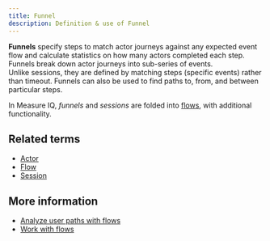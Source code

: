 ```yaml
---
title: Funnel 
description: Definition & use of Funnel 
---
```

**Funnels** specify steps to match actor journeys against any expected event flow and calculate statistics on how many actors completed each step. Funnels break down actor journeys into sub-series of events. Unlike sessions, they are defined by matching steps (specific events) rather than timeout. Funnels can also be used to find paths to, from, and between particular steps.

In Measure IQ, *funnels* and *sessions* are folded into [flows](../../../glossary/flow), with additional functionality.

## Related terms

- [Actor](../actor)
- [Flow](../../../glossary/flow)
- [Session](../session)

## More information

- [Analyze user paths with flows](https://behavure.ai/docs/wiki/spaces/CSSD/pages/1304560030/Analyze+user+paths+with+flows)
- [Work with flows](https://behavure.ai/docs/wiki/spaces/CSSD/pages/1234927671/Work+with+flows)